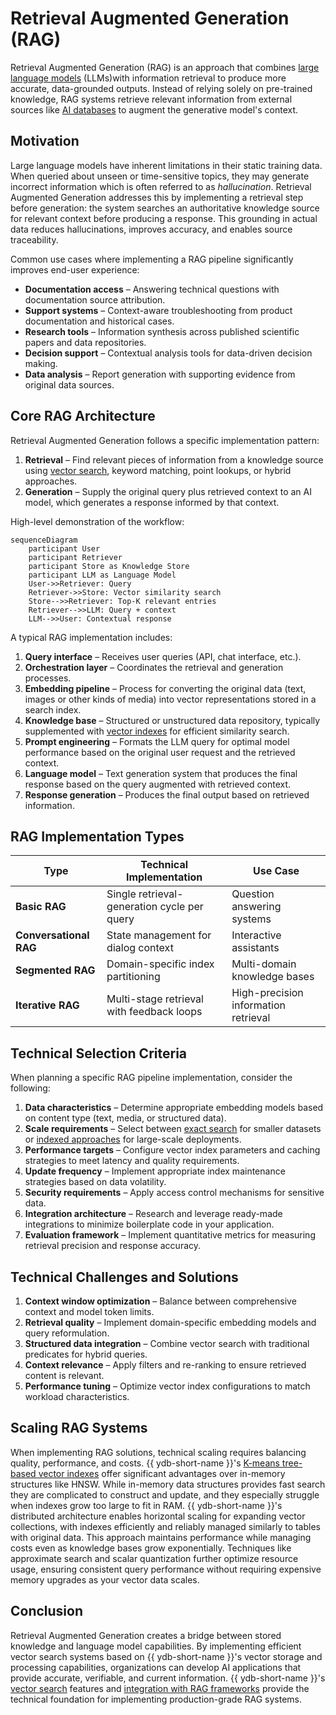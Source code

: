 # Retrieval Augmented Generation (RAG)

Retrieval Augmented Generation (RAG) is an approach that combines [large language models](https://en.wikipedia.org/wiki/Large_language_model) (LLMs)with information retrieval to produce more accurate, data-grounded outputs. Instead of relying solely on pre-trained knowledge, RAG systems retrieve relevant information from external sources like [AI databases](ai-database.md) to augment the generative model's context.

## Motivation

Large language models  have inherent limitations in their static training data. When queried about unseen or time-sensitive topics, they may generate incorrect information which is often referred to as *hallucination*. Retrieval Augmented Generation addresses this by implementing a retrieval step before generation: the system searches an authoritative knowledge source for relevant context before producing a response. This grounding in actual data reduces hallucinations, improves accuracy, and enables source traceability.

Common use cases where implementing a RAG pipeline significantly improves end-user experience:

- **Documentation access** – Answering technical questions with documentation source attribution.
- **Support systems** – Context-aware troubleshooting from product documentation and historical cases.
- **Research tools** – Information synthesis across published scientific papers and data repositories.
- **Decision support** – Contextual analysis tools for data-driven decision making.
- **Data analysis** – Report generation with supporting evidence from original data sources.

## Core RAG Architecture

Retrieval Augmented Generation follows a specific implementation pattern:

1. **Retrieval** – Find relevant pieces of information from a knowledge source using [vector search](vector_search.md), keyword matching, point lookups, or hybrid approaches.
2. **Generation** – Supply the original query plus retrieved context to an AI model, which generates a response informed by that context.

High-level demonstration of the workflow:

```mermaid
sequenceDiagram
    participant User
    participant Retriever
    participant Store as Knowledge Store
    participant LLM as Language Model
    User->>Retriever: Query
    Retriever->>Store: Vector similarity search
    Store-->>Retriever: Top-K relevant entries
    Retriever-->>LLM: Query + context
    LLM-->>User: Contextual response
```

A typical RAG implementation includes:

1. **Query interface** – Receives user queries (API, chat interface, etc.).
2. **Orchestration layer** – Coordinates the retrieval and generation processes.
3. **Embedding pipeline** – Process for converting the original data (text, images or other kinds of media) into vector representations stored in a search index.
4. **Knowledge base** – Structured or unstructured data repository, typically supplemented with [vector indexes](../dev/vector-indexes.md) for efficient similarity search.
5. **Prompt engineering** – Formats the LLM query for optimal model performance based on the original user request and the retrieved context.
6. **Language model** – Text generation system that produces the final response based on the query augmented with retrieved context.
7. **Response generation** – Produces the final output based on retrieved information.

## RAG Implementation Types

| Type | Technical Implementation | Use Case |
|------|-------------|------------------|
| **Basic RAG** | Single retrieval-generation cycle per query | Question answering systems |
| **Conversational RAG** | State management for dialog context | Interactive assistants |
| **Segmented RAG** | Domain-specific index partitioning | Multi-domain knowledge bases |
| **Iterative RAG** | Multi-stage retrieval with feedback loops | High-precision information retrieval |


## Technical Selection Criteria

When planning a specific RAG pipeline implementation, consider the following:

1. **Data characteristics** – Determine appropriate embedding models based on content type (text, media, or structured data).
2. **Scale requirements** – Select between [exact search](vector_search.md#vector-search-exact) for smaller datasets or [indexed approaches](vector_search.md#vector-search-index) for large-scale deployments.
3. **Performance targets** – Configure vector index parameters and caching strategies to meet latency and quality requirements.
4. **Update frequency** – Implement appropriate index maintenance strategies based on data volatility.
5. **Security requirements** – Apply access control mechanisms for sensitive data.
6. **Integration architecture** – Research and leverage ready-made integrations to minimize boilerplate code in your application.
7. **Evaluation framework** – Implement quantitative metrics for measuring retrieval precision and response accuracy.

## Technical Challenges and Solutions

1. **Context window optimization** – Balance between comprehensive context and model token limits.
2. **Retrieval quality** – Implement domain-specific embedding models and query reformulation.
3. **Structured data integration** – Combine vector search with traditional predicates for hybrid queries.
4. **Context relevance** – Apply filters and re-ranking to ensure retrieved content is relevant.
5. **Performance tuning** – Optimize vector index configurations to match workload characteristics.

## Scaling RAG Systems

When implementing RAG solutions, technical scaling requires balancing quality, performance, and costs. {{ ydb-short-name }}'s [K-means tree-based vector indexes](../dev/vector-indexes.md) offer significant advantages over in-memory structures like HNSW. While in-memory data structures provides fast search they are complicated to construct and update, and they especially struggle when indexes grow too large to fit in RAM. {{ ydb-short-name }}'s distributed architecture enables horizontal scaling for expanding vector collections, with indexes efficiently and reliably managed similarly to tables with original data. This approach maintains performance while managing costs even as knowledge bases grow exponentially. Techniques like approximate search and scalar quantization further optimize resource usage, ensuring consistent query performance without requiring expensive memory upgrades as your vector data scales.

## Conclusion

Retrieval Augmented Generation creates a bridge between stored knowledge and language model capabilities. By implementing efficient vector search systems based on {{ ydb-short-name }}'s vector storage and processing capabilities, organizations can develop AI applications that provide accurate, verifiable, and current information. {{ ydb-short-name }}'s [vector search](vector_search.md) features and [integration with RAG frameworks](../integrations/vectorsearch/langchain.md) provide the technical foundation for implementing production-grade RAG systems.
